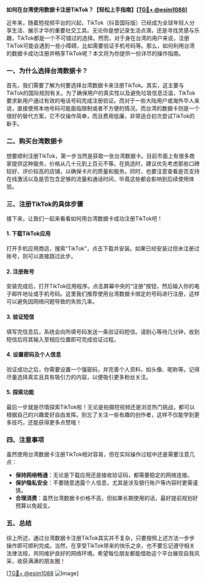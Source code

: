 **如何在台湾使用数据卡注册TikTok？【轻松上手指南】[[TG💪+ @esim1088](https://t.me/s/esim1088)]**

近年来，随着短视频平台的兴起，TikTok（抖音国际版）已经成为全球年轻人分享生活、展示才华的重要社交工具。无论你是想记录生活点滴，还是寻找灵感与乐趣，TikTok都是一个不可错过的选择。然而，对于身在台湾的用户来说，注册TikTok可能会遇到一些小障碍，比如需要验证手机号码等。那么，如何利用台湾的数据卡成功注册并畅享TikTok呢？本文将为你提供一份详尽的操作指南。

### 一、为什么选择台湾数据卡？

首先，我们需要了解为何要选择台湾数据卡来注册TikTok。其实，这主要与TikTok的国际规则有关。为了确保用户的真实性以及避免垃圾信息泛滥，TikTok要求新用户通过有效的电话号码完成注册验证。而对于一些大陆用户或海外华人来说，直接使用本地号码可能面临限制或者不方便的情况。而台湾的数据卡则是一个很好的替代方案，它不仅操作简单，而且费用低廉，非常适合初次尝试TikTok的新手。

### 二、购买台湾数据卡

想要顺利注册TikTok，第一步当然是获取一张台湾数据卡。目前市面上有很多商家提供这种服务，价格从几十元到上百元不等。在挑选时，建议优先考虑那些口碑较好、评价较高的店铺，以确保卡片的质量和服务。同时，也要注意查看是否支持在线激活以及是否包含足够的流量和通话时间，毕竟这些都会影响到后续使用体验。

### 三、注册TikTok的具体步骤

接下来，让我们一起来看看如何用台湾数据卡成功注册TikTok吧！

#### 1. 下载TikTok应用
打开手机应用商店，搜索“TikTok”，点击下载并安装。如果已经安装过但未注册过账号，则可以直接跳过此步。

#### 2. 注册账号
安装完成后，打开TikTok应用程序。点击屏幕中央的“注册”按钮，然后输入你的电子邮件地址或手机号码。这里我们推荐使用台湾数据卡绑定的号码进行注册，这样可以避免因网络问题导致的失败几率。

#### 3. 验证短信
填写完信息后，系统会向所填号码发送一条验证码短信。请耐心等待几分钟，收到短信后将其输入至相应位置即可完成验证过程。

#### 4. 设置密码及个人信息
验证成功之后，你需要设置一个强密码，并完善个人资料，如头像、昵称等。记得尽量选择真实且具有吸引力的内容，以便吸引更多粉丝关注。

#### 5. 探索功能
最后一步就是尽情探索TikTok啦！无论是拍摄短视频还是浏览热门挑战，都可以根据自己的兴趣爱好自由发挥。别忘了关注一些有趣的创作者，这样不仅能学到更多技巧，还能获得更多点赞哦！

### 四、注意事项

虽然使用台湾数据卡注册TikTok相对容易，但在实际操作过程中还是需要注意几点：

- **保持网络畅通**：无论是下载应用还是接收验证码，都需要稳定的网络连接。
- **保护隐私安全**：不要随意透露个人信息，尤其是涉及银行账户等内容时更需谨慎。
- **合理消费**：虽然台湾数据卡价格不高，但如果长期使用的话，最好提前规划好预算以免超支。

### 五、总结

综上所述，通过台湾数据卡注册TikTok其实并不复杂，只要按照上述方法一步步操作即可顺利完成。当然，在享受TikTok带来的快乐之余，也不要忘记遵守相关法律法规，共同维护良好的网络环境。希望每位朋友都能借助这个平台展现自我风采，收获满满的朋友圈！

[[TG💪+ @esim1088](https://t.me/s/esim1088) ![Image](https://i.postimg.cc/4NQfJmqS/Snipaste-2025-05-13-00-14-12.png)]